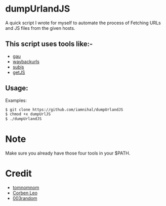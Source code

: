 # dumpUrlandJS
A quick script I wrote for myself to automate the process of Fetching URLs and JS files from the given hosts.

## This script uses tools like:-
- [gau](https://github.com/lc/gau)
- [waybackurls](https://github.com/tomnomnom/waybackurls)
- [subjs](https://github.com/lc/subjs)
- [getJS](https://github.com/003random/getJS)

## Usage:
Examples:
```bash
$ git clone https://github.com/iamnihal/dumpUrlandJS
$ chmod +x dumpUrlJS
$ ./dumpUrlandJS
```
# Note
Make sure you already have those four tools in your $PATH.

# Credit
- [tomnomnom](https://github.com/tomnomnom)
- [Corben Leo](https://github.com/lc)
- [003random](https://github.com/003random)

